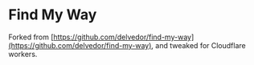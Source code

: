 # Find My Way

Forked from [https://github.com/delvedor/find-my-way](https://github.com/delvedor/find-my-way), and tweaked for Cloudflare workers.
